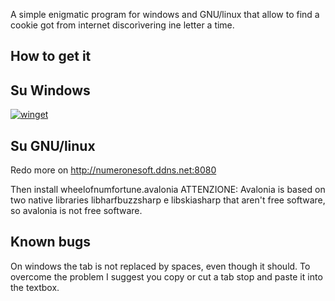A simple enigmatic program for windows and GNU/linux that allow to find a cookie got from internet discorìvering ine letter a time.

## How to get it
## Su Windows

[![winget](https://user-images.githubusercontent.com/49786146/159123313-3bdafdd3-5130-4b0d-9003-40618390943a.png)](https://marticliment.com/wingetui/share?pid=GiulioSorrentino.wheelofnumfortune.avalonia&pname=wheelofnumforune.avalonia&psource=Winget:%20winget)

## Su GNU/linux
Redo more on http://numeronesoft.ddns.net:8080

Then install wheelofnumfortune.avalonia
ATTENZIONE:
Avalonia is based on two native libraries libharfbuzzsharp e libskiasharp that aren't free software, so avalonia is not free software.

## Known bugs

On windows the tab is not replaced by spaces, even though it should. To overcome the problem I suggest you copy or cut a tab stop and paste it into the textbox.
